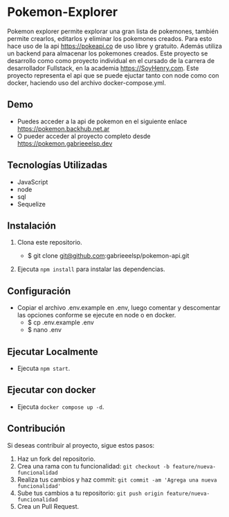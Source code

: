 # Pokemon-Explorer

Pokemon explorer permite explorar una gran lista de pokemones, también permite crearlos, editarlos y eliminar los pokemones creados.
Para esto hace uso de la api https://pokeapi.co de uso libre y gratuito.
Además utiliza un backend para almacenar los pokemones creados.
Este proyecto se desarrollo como como proyecto individual en el cursado de la carrera de desarrollador Fullstack, en la academia https://SoyHenry.com.
Este proyecto representa el api que se puede ejuctar tanto con node como con docker, haciendo uso del archivo docker-compose.yml.

## Demo
- Puedes acceder a la api de pokemon en el siguiente enlace https://pokemon.backhub.net.ar
- O pueder acceder al proyecto completo desde https://pokemon.gabrieeelsp.dev

## Tecnologías Utilizadas
- JavaScript
- node
- sql
- Sequelize

## Instalación
1. Clona este repositorio.
    - $ git clone git@github.com:gabrieeelsp/pokemon-api.git

2. Ejecuta `npm install` para instalar las dependencias.

## Configuración
- Copiar el archivo .env.example en .env, luego comentar y descomentar las opciones conforme se ejecute en node o en docker.
    - $ cp .env.example .env
    - $ nano .env 

## Ejecutar Localmente
- Ejecuta `npm start`.

## Ejecutar con docker
- Ejecuta `docker compose up -d`.

<!-- ## Uso y Funcionalidades
Descripción detallada sobre cómo interactuar con el frontend y sus principales características.

## Capturas de Pantalla
![Captura de Pantalla 1](ruta/a/imagen.png)
![Captura de Pantalla 2](ruta/a/otra-imagen.png) -->

## Contribución
Si deseas contribuir al proyecto, sigue estos pasos:
1. Haz un fork del repositorio.
2. Crea una rama con tu funcionalidad: `git checkout -b feature/nueva-funcionalidad`
3. Realiza tus cambios y haz commit: `git commit -am 'Agrega una nueva funcionalidad'`
4. Sube tus cambios a tu repositorio: `git push origin feature/nueva-funcionalidad`
5. Crea un Pull Request.

<!-- ## Licencia
Añade detalles sobre la licencia del proyecto si lo deseas. -->
